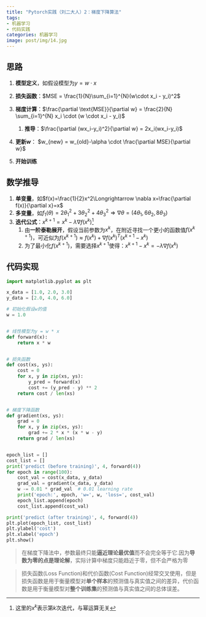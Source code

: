 ```yaml
---
title: "Pytorch实践（刘二大人）2：梯度下降算法"
tags:
- 机器学习
- 代码实践
categories: 机器学习
image: post/img/14.jpg
---
```


## 思路

1. **模型定义**，如假设模型为$y=w \cdot x$
2. **损失函数**：$MSE = \frac{1}{N}\sum_{i=1}^{N}(w\cdot x_i - y_i)^2$

3. **梯度计算**：$\frac{\partial \text{MSE}}{\partial w} = \frac{2}{N} \sum_{i=1}^{N} x_i \cdot (w \cdot x_i - y_i)$
   1. **推导**：$\frac{\partial (wx_i-y_i)^2}{\partial w} = 2x_i(wx_i-y_i)$



4. **更新$w$**： $w_{new} = w_{old}-\alpha \cdot \frac{\partial MSE}{\partial w}$

5. **开始训练**



## 数学推导

1. **单变量**，如$f(x)=\frac{1}{2}x^2\Longrightarrow \nabla x=\frac{\partial f(x)}{\partial x}=x$
2. **多变量**，如$f_1(\theta)=2\theta_1^2+3\theta_2^2+4\theta_3^2\Longrightarrow \nabla \theta = (4\theta_1,6\theta_2,8\theta_3)$
3. **迭代公式**：$x^{k+1}=x^k - \lambda\nabla f(x^k)$[^1]
   1. 由**一阶泰勒展开**，假设当前参数为$x^k$，在附近寻找一个更小的函数值$f(x^{k+1})$，可近似为$f(x^{k+1})\approx f(x^k)+\nabla f(x^k)^T(x^{k+1}-x^k)$
   2. 为了最小化$f(x^{k+1})$，需要选择$x^{k+1}$使得：$x^{k+1}-x^k=-\lambda\nabla f(x^k)$



## 代码实现

```python
import matplotlib.pyplot as plt

x_data = [1.0, 2.0, 3.0]
y_data = [2.0, 4.0, 6.0]

# 初始化假设w的值
w = 1.0


# 线性模型为y = w * x
def forward(x):
    return x * w


# 损失函数
def cost(xs, ys):
    cost = 0
    for x, y in zip(xs, ys):
        y_pred = forward(x)
        cost += (y_pred - y) ** 2
    return cost / len(xs)


# 梯度下降函数
def gradient(xs, ys):
    grad = 0
    for x, y in zip(xs, ys):
        grad += 2 * x * (x * w - y)
    return grad / len(xs)


epoch_list = []
cost_list = []
print('predict (before training)', 4, forward(4))
for epoch in range(100):
    cost_val = cost(x_data, y_data)
    grad_val = gradient(x_data, y_data)
    w -= 0.01 * grad_val  # 0.01 learning rate
    print('epoch:', epoch, 'w=', w, 'loss=', cost_val)
    epoch_list.append(epoch)
    cost_list.append(cost_val)

print('predict (after training)', 4, forward(4))
plt.plot(epoch_list, cost_list)
plt.ylabel('cost')
plt.xlabel('epoch')
plt.show()

```

> 在梯度下降法中，参数最终只能**逼近理论最优值**而不会完全等于它.因为**导数为零的点是理论解**，实际计算中梯度只能趋近于零，但不会严格为零



> 损失函数(Loss Function)和代价函数(Cost Function)经常交叉使用，但是损失函数是用于衡量模型对**单个样本**的预测值与真实值之间的差异，代价函数是用于衡量模型对**整个训练集**的预测值与真实值之间的总体误差。

[^1]: 这里的$x^k$表示第$k$次迭代，与幂运算无关
